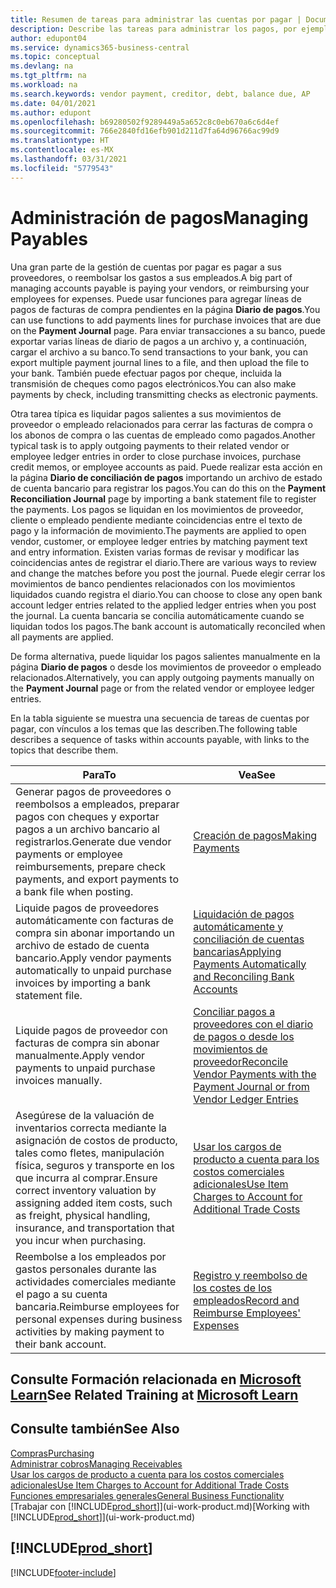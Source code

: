 ```yaml
---
title: Resumen de tareas para administrar las cuentas por pagar | Documentos de Microsoft
description: Describe las tareas para administrar los pagos, por ejemplo, los pagos a acreedores o la liquidación de pagos salientes en movimientos para cerrar facturas o abonos.
author: edupont04
ms.service: dynamics365-business-central
ms.topic: conceptual
ms.devlang: na
ms.tgt_pltfrm: na
ms.workload: na
ms.search.keywords: vendor payment, creditor, debt, balance due, AP
ms.date: 04/01/2021
ms.author: edupont
ms.openlocfilehash: b69280502f9289449a5a652c8c0eb670a6c6d4ef
ms.sourcegitcommit: 766e2840fd16efb901d211d7fa64d96766ac99d9
ms.translationtype: HT
ms.contentlocale: es-MX
ms.lasthandoff: 03/31/2021
ms.locfileid: "5779543"
---
```

# <a name="managing-payables"></a><span data-ttu-id="23751-103">Administración de pagos</span><span class="sxs-lookup"><span data-stu-id="23751-103">Managing Payables</span></span>

<span data-ttu-id="23751-104">Una gran parte de la gestión de cuentas por pagar es pagar a sus proveedores, o reembolsar los gastos a sus empleados.</span><span class="sxs-lookup"><span data-stu-id="23751-104">A big part of managing accounts payable is paying your vendors, or reimbursing your employees for expenses.</span></span> <span data-ttu-id="23751-105">Puede usar funciones para agregar líneas de pagos de facturas de compra pendientes en la página **Diario de pagos**.</span><span class="sxs-lookup"><span data-stu-id="23751-105">You can use functions to add payments lines for purchase invoices that are due on the **Payment Journal** page.</span></span> <span data-ttu-id="23751-106">Para enviar transacciones a su banco, puede exportar varias líneas de diario de pagos a un archivo y, a continuación, cargar el archivo a su banco.</span><span class="sxs-lookup"><span data-stu-id="23751-106">To send transactions to your bank, you can export multiple payment journal lines to a file, and then upload the file to your bank.</span></span> <span data-ttu-id="23751-107">También puede efectuar pagos por cheque, incluida la transmisión de cheques como pagos electrónicos.</span><span class="sxs-lookup"><span data-stu-id="23751-107">You can also make payments by check, including transmitting checks as electronic payments.</span></span>

<span data-ttu-id="23751-108">Otra tarea típica es liquidar pagos salientes a sus movimientos de proveedor o empleado relacionados para cerrar las facturas de compra o los abonos de compra o las cuentas de empleado como pagados.</span><span class="sxs-lookup"><span data-stu-id="23751-108">Another typical task is to apply outgoing payments to their related vendor or employee ledger entries in order to close purchase invoices, purchase credit memos, or employee accounts as paid.</span></span> <span data-ttu-id="23751-109">Puede realizar esta acción en la página **Diario de conciliación de pagos** importando un archivo de estado de cuenta bancario para registrar los pagos.</span><span class="sxs-lookup"><span data-stu-id="23751-109">You can do this on the **Payment Reconciliation Journal** page by importing a bank statement file to register the payments.</span></span> <span data-ttu-id="23751-110">Los pagos se liquidan en los movimientos de proveedor, cliente o empleado pendiente mediante coincidencias entre el texto de pago y la información de movimiento.</span><span class="sxs-lookup"><span data-stu-id="23751-110">The payments are applied to open vendor, customer, or employee ledger entries by matching payment text and entry information.</span></span> <span data-ttu-id="23751-111">Existen varias formas de revisar y modificar las coincidencias antes de registrar el diario.</span><span class="sxs-lookup"><span data-stu-id="23751-111">There are various ways to review and change the matches before you post the journal.</span></span> <span data-ttu-id="23751-112">Puede elegir cerrar los movimientos de banco pendientes relacionados con los movimientos liquidados cuando registra el diario.</span><span class="sxs-lookup"><span data-stu-id="23751-112">You can choose to close any open bank account ledger entries related to the applied ledger entries when you post the journal.</span></span> <span data-ttu-id="23751-113">La cuenta bancaria se concilia automáticamente cuando se liquidan todos los pagos.</span><span class="sxs-lookup"><span data-stu-id="23751-113">The bank account is automatically reconciled when all payments are applied.</span></span>

<span data-ttu-id="23751-114">De forma alternativa, puede liquidar los pagos salientes manualmente en la página **Diario de pagos** o desde los movimientos de proveedor o empleado relacionados.</span><span class="sxs-lookup"><span data-stu-id="23751-114">Alternatively, you can apply outgoing payments manually on the **Payment Journal** page or from the related vendor or employee ledger entries.</span></span>

<span data-ttu-id="23751-115">En la tabla siguiente se muestra una secuencia de tareas de cuentas por pagar, con vínculos a los temas que las describen.</span><span class="sxs-lookup"><span data-stu-id="23751-115">The following table describes a sequence of tasks within accounts payable, with links to the topics that describe them.</span></span>

| <span data-ttu-id="23751-116">Para</span><span class="sxs-lookup"><span data-stu-id="23751-116">To</span></span> | <span data-ttu-id="23751-117">Vea</span><span class="sxs-lookup"><span data-stu-id="23751-117">See</span></span> |
| --- | --- |
| <span data-ttu-id="23751-118">Generar pagos de proveedores o reembolsos a empleados, preparar pagos con cheques y exportar pagos a un archivo bancario al registrarlos.</span><span class="sxs-lookup"><span data-stu-id="23751-118">Generate due vendor payments or employee reimbursements, prepare check payments, and export payments to a bank file when posting.</span></span> |[<span data-ttu-id="23751-119">Creación de pagos</span><span class="sxs-lookup"><span data-stu-id="23751-119">Making Payments</span></span>](payables-make-payments.md) |
| <span data-ttu-id="23751-120">Liquide pagos de proveedores automáticamente con facturas de compra sin abonar importando un archivo de estado de cuenta bancario.</span><span class="sxs-lookup"><span data-stu-id="23751-120">Apply vendor payments automatically to unpaid purchase invoices by importing a bank statement file.</span></span> |[<span data-ttu-id="23751-121">Liquidación de pagos automáticamente y conciliación de cuentas bancarias</span><span class="sxs-lookup"><span data-stu-id="23751-121">Applying Payments Automatically and Reconciling Bank Accounts</span></span>](receivables-apply-payments-auto-reconcile-bank-accounts.md) |
| <span data-ttu-id="23751-122">Liquide pagos de proveedor con facturas de compra sin abonar manualmente.</span><span class="sxs-lookup"><span data-stu-id="23751-122">Apply vendor payments to unpaid purchase invoices manually.</span></span> |[<span data-ttu-id="23751-123">Conciliar pagos a proveedores con el diario de pagos o desde los movimientos de proveedor</span><span class="sxs-lookup"><span data-stu-id="23751-123">Reconcile Vendor Payments with the Payment Journal or from Vendor Ledger Entries</span></span>](payables-how-apply-purchase-transactions-manually.md) |
|<span data-ttu-id="23751-124">Asegúrese de la valuación de inventarios correcta mediante la asignación de costos de producto, tales como fletes, manipulación física, seguros y transporte en los que incurra al comprar.</span><span class="sxs-lookup"><span data-stu-id="23751-124">Ensure correct inventory valuation by assigning added item costs, such as freight, physical handling, insurance, and transportation that you incur when purchasing.</span></span>|[<span data-ttu-id="23751-125">Usar los cargos de producto a cuenta para los costos comerciales adicionales</span><span class="sxs-lookup"><span data-stu-id="23751-125">Use Item Charges to Account for Additional Trade Costs</span></span>](payables-how-assign-item-charges.md)|
|<span data-ttu-id="23751-126">Reembolse a los empleados por gastos personales durante las actividades comerciales mediante el pago a su cuenta bancaria.</span><span class="sxs-lookup"><span data-stu-id="23751-126">Reimburse employees for personal expenses during business activities by making payment to their bank account.</span></span>|[<span data-ttu-id="23751-127">Registro y reembolso de los costes de los empleados</span><span class="sxs-lookup"><span data-stu-id="23751-127">Record and Reimburse Employees' Expenses</span></span>](finance-how-record-reimburse-employee-expenses.md)|

## <a name="see-related-training-at-microsoft-learn"></a><span data-ttu-id="23751-128">Consulte Formación relacionada en [Microsoft Learn](/learn/paths/process-customer-vendor-payments-dynamics-365-business-central/)</span><span class="sxs-lookup"><span data-stu-id="23751-128">See Related Training at [Microsoft Learn](/learn/paths/process-customer-vendor-payments-dynamics-365-business-central/)</span></span>

## <a name="see-also"></a><span data-ttu-id="23751-129">Consulte también</span><span class="sxs-lookup"><span data-stu-id="23751-129">See Also</span></span>
[<span data-ttu-id="23751-130">Compras</span><span class="sxs-lookup"><span data-stu-id="23751-130">Purchasing</span></span>](purchasing-manage-purchasing.md)  
[<span data-ttu-id="23751-131">Administrar cobros</span><span class="sxs-lookup"><span data-stu-id="23751-131">Managing Receivables</span></span>](receivables-manage-receivables.md)  
[<span data-ttu-id="23751-132">Usar los cargos de producto a cuenta para los costos comerciales adicionales</span><span class="sxs-lookup"><span data-stu-id="23751-132">Use Item Charges to Account for Additional Trade Costs</span></span>](payables-how-assign-item-charges.md)  
[<span data-ttu-id="23751-133">Funciones empresariales generales</span><span class="sxs-lookup"><span data-stu-id="23751-133">General Business Functionality</span></span>](ui-across-business-areas.md)  
<span data-ttu-id="23751-134">[Trabajar con [!INCLUDE[prod_short](includes/prod_short.md)]](ui-work-product.md)</span><span class="sxs-lookup"><span data-stu-id="23751-134">[Working with [!INCLUDE[prod_short](includes/prod_short.md)]](ui-work-product.md)</span></span>

## [!INCLUDE[prod_short](includes/free_trial_md.md)]  


[!INCLUDE[footer-include](includes/footer-banner.md)]